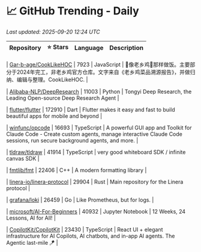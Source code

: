 # 📈 GitHub Trending - Daily

_Last updated: 2025-09-20 12:24 UTC_

| Repository | ⭐ Stars | Language | Description |
|------------|--------:|----------|-------------|

| [Gar-b-age/CookLikeHOC](https://github.com/Gar-b-age/CookLikeHOC) | 7923 | JavaScript | 🥢像老乡鸡🐔那样做饭。主要部分于2024年完工，非老乡鸡官方仓库。文字来自《老乡鸡菜品溯源报告》，并做归纳、编辑与整理。CookLikeHOC. |

| [Alibaba-NLP/DeepResearch](https://github.com/Alibaba-NLP/DeepResearch) | 11003 | Python | Tongyi Deep Research, the Leading Open-source Deep Research Agent |

| [flutter/flutter](https://github.com/flutter/flutter) | 172910 | Dart | Flutter makes it easy and fast to build beautiful apps for mobile and beyond |

| [winfunc/opcode](https://github.com/winfunc/opcode) | 16693 | TypeScript | A powerful GUI app and Toolkit for Claude Code - Create custom agents, manage interactive Claude Code sessions, run secure background agents, and more. |

| [tldraw/tldraw](https://github.com/tldraw/tldraw) | 41914 | TypeScript | very good whiteboard SDK / infinite canvas SDK |

| [fmtlib/fmt](https://github.com/fmtlib/fmt) | 22406 | C++ | A modern formatting library |

| [linera-io/linera-protocol](https://github.com/linera-io/linera-protocol) | 29904 | Rust | Main repository for the Linera protocol |

| [grafana/loki](https://github.com/grafana/loki) | 26459 | Go | Like Prometheus, but for logs. |

| [microsoft/AI-For-Beginners](https://github.com/microsoft/AI-For-Beginners) | 40932 | Jupyter Notebook | 12 Weeks, 24 Lessons, AI for All! |

| [CopilotKit/CopilotKit](https://github.com/CopilotKit/CopilotKit) | 23430 | TypeScript | React UI + elegant infrastructure for AI Copilots, AI chatbots, and in-app AI agents. The Agentic last-mile 🪁 |

